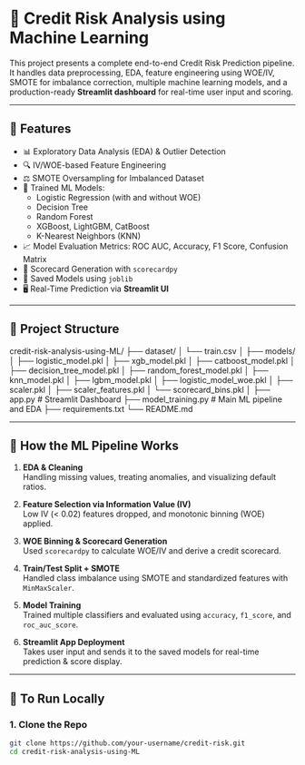 # 🧠 Credit Risk Analysis using Machine Learning

This project presents a complete end-to-end Credit Risk Prediction pipeline. It handles data preprocessing, EDA, feature engineering using WOE/IV, SMOTE for imbalance correction, multiple machine learning models, and a production-ready **Streamlit dashboard** for real-time user input and scoring.

---

## 🚀 Features

- 📊 Exploratory Data Analysis (EDA) & Outlier Detection
- 🔍 IV/WOE-based Feature Engineering
- ⚖️ SMOTE Oversampling for Imbalanced Dataset
- 🧪 Trained ML Models: 
  - Logistic Regression (with and without WOE)
  - Decision Tree
  - Random Forest
  - XGBoost, LightGBM, CatBoost
  - K-Nearest Neighbors (KNN)
- 📈 Model Evaluation Metrics: ROC AUC, Accuracy, F1 Score, Confusion Matrix
- 🧾 Scorecard Generation with `scorecardpy`
- 🧪 Saved Models using `joblib`
- 🖥️ Real-Time Prediction via **Streamlit UI**

---

## 📂 Project Structure

credit-risk-analysis-using-ML/
├── dataset/
│ └── train.csv
│
├── models/
│ ├── logistic_model.pkl
│ ├── xgb_model.pkl
│ ├── catboost_model.pkl
│ ├── decision_tree_model.pkl
│ ├── random_forest_model.pkl
│ ├── knn_model.pkl
│ ├── lgbm_model.pkl
│ ├── logistic_model_woe.pkl
│ ├── scaler.pkl
│ ├── scaler_features.pkl
│ └── scorecard_bins.pkl
│
├── app.py # Streamlit Dashboard
├── model_training.py # Main ML pipeline and EDA
├── requirements.txt
└── README.md


---

## 🧠 How the ML Pipeline Works

1. **EDA & Cleaning**  
   Handling missing values, treating anomalies, and visualizing default ratios.

2. **Feature Selection via Information Value (IV)**  
   Low IV (< 0.02) features dropped, and monotonic binning (WOE) applied.

3. **WOE Binning & Scorecard Generation**  
   Used `scorecardpy` to calculate WOE/IV and derive a credit scorecard.

4. **Train/Test Split + SMOTE**  
   Handled class imbalance using SMOTE and standardized features with `MinMaxScaler`.

5. **Model Training**  
   Trained multiple classifiers and evaluated using `accuracy`, `f1_score`, and `roc_auc_score`.

6. **Streamlit App Deployment**  
   Takes user input and sends it to the saved models for real-time prediction & score display.

---

## 🧪 To Run Locally

### 1. Clone the Repo

```bash
git clone https://github.com/your-username/credit-risk.git
cd credit-risk-analysis-using-ML
